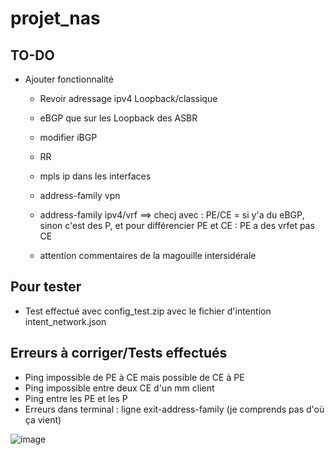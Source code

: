 # projet_nas

## TO-DO
- Ajouter fonctionnalité
    - Revoir adressage ipv4 Loopback/classique
    - eBGP que sur les Loopback des ASBR
    - modifier iBGP
    - RR
    - mpls ip dans les interfaces
    - address-family vpn
    - address-family ipv4/vrf ==> checj avec : PE/CE = si y'a du eBGP, sinon c'est des P, et pour différencier PE et CE : PE a des vrfet pas CE
 

    - attention commentaires de la magouille intersidérale

## Pour tester
- Test effectué avec config_test.zip avec le fichier d'intention intent_network.json

## Erreurs à corriger/Tests effectués
- Ping impossible de PE à CE mais possible de CE à PE
- Ping impossible entre deux CE d'un mm client
- Ping entre les PE et les P
- Erreurs dans terminal : ligne exit-address-family (je comprends pas d'où ça vient)



![image](https://github.com/user-attachments/assets/811c3436-3d74-4b45-89ba-5faec7ea9774)
